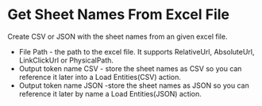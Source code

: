 # Get Sheet Names From Excel File

Create CSV or JSON with the sheet names from an given excel file.

* File Path - the path to the excel file. It supports RelativeUrl, AbsoluteUrl, LinkClickUrl or PhysicalPath.
* Output token name CSV - store the sheet names as CSV so you can reference it later into a Load Entities(CSV) action.
* Output token name JSON -store the sheet names as JSON so you can reference it later by name a Load Entities(JSON) action.
